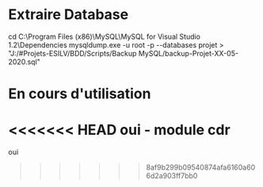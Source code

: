# Extraire Database

cd C:\Program Files (x86)\MySQL\MySQL for Visual Studio 1.2\Dependencies
mysqldump.exe -u root -p --databases projet > "J:/#Projets-ESILV/BDD/Scripts/Backup MySQL/backup-Projet-XX-05-2020.sql"


# En cours d'utilisation

<<<<<<< HEAD
oui - module cdr
=======
oui
>>>>>>> 8af9b299b09540874afa6160a606d2a903ff7bb0
